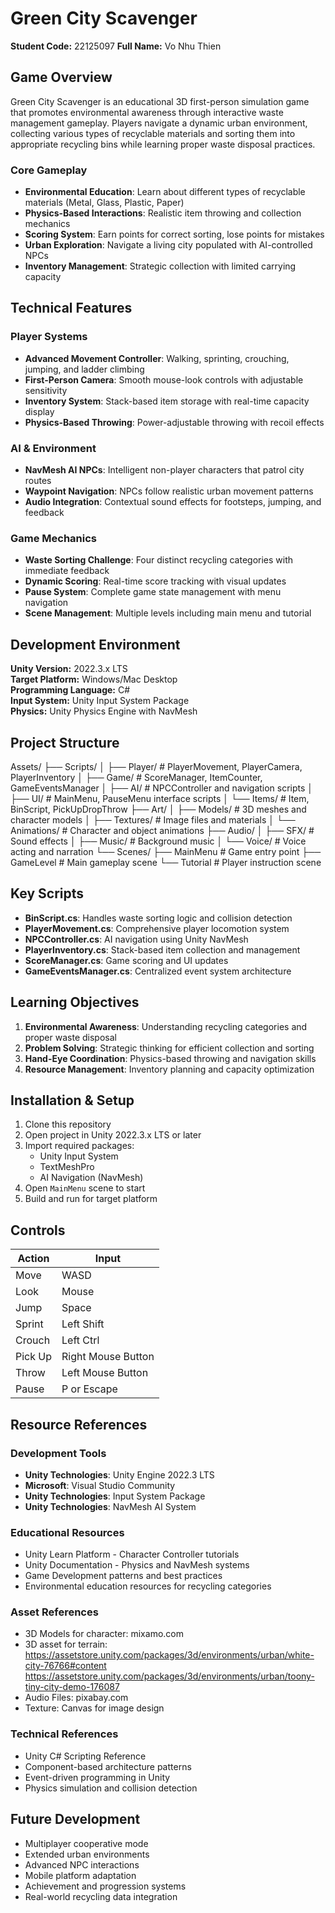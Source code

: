 # Green City Scavenger

**Student Code:** 22125097
**Full Name:** Vo Nhu Thien 


## Game Overview

Green City Scavenger is an educational 3D first-person simulation game that promotes environmental awareness through interactive waste management gameplay. Players navigate a dynamic urban environment, collecting various types of recyclable materials and sorting them into appropriate recycling bins while learning proper waste disposal practices.

### Core Gameplay
- **Environmental Education**: Learn about different types of recyclable materials (Metal, Glass, Plastic, Paper)
- **Physics-Based Interactions**: Realistic item throwing and collection mechanics
- **Scoring System**: Earn points for correct sorting, lose points for mistakes
- **Urban Exploration**: Navigate a living city populated with AI-controlled NPCs
- **Inventory Management**: Strategic collection with limited carrying capacity

## Technical Features

### Player Systems
- **Advanced Movement Controller**: Walking, sprinting, crouching, jumping, and ladder climbing
- **First-Person Camera**: Smooth mouse-look controls with adjustable sensitivity
- **Inventory System**: Stack-based item storage with real-time capacity display
- **Physics-Based Throwing**: Power-adjustable throwing with recoil effects

### AI & Environment
- **NavMesh AI NPCs**: Intelligent non-player characters that patrol city routes
- **Waypoint Navigation**: NPCs follow realistic urban movement patterns
- **Audio Integration**: Contextual sound effects for footsteps, jumping, and feedback

### Game Mechanics
- **Waste Sorting Challenge**: Four distinct recycling categories with immediate feedback
- **Dynamic Scoring**: Real-time score tracking with visual updates
- **Pause System**: Complete game state management with menu navigation
- **Scene Management**: Multiple levels including main menu and tutorial

## Development Environment

**Unity Version:** 2022.3.x LTS  
**Target Platform:** Windows/Mac Desktop  
**Programming Language:** C#  
**Input System:** Unity Input System Package  
**Physics:** Unity Physics Engine with NavMesh

## Project Structure

Assets/
├── Scripts/
│   ├── Player/          # PlayerMovement, PlayerCamera, PlayerInventory
│   ├── Game/           # ScoreManager, ItemCounter, GameEventsManager
│   ├── AI/             # NPCController and navigation scripts
│   ├── UI/             # MainMenu, PauseMenu interface scripts
│   └── Items/          # Item, BinScript, PickUpDropThrow
├── Art/
│   ├── Models/         # 3D meshes and character models
│   ├── Textures/       # Image files and materials
│   └── Animations/     # Character and object animations
├── Audio/
│   ├── SFX/           # Sound effects
│   ├── Music/         # Background music
│   └── Voice/         # Voice acting and narration
└── Scenes/
    ├── MainMenu        # Game entry point
    ├── GameLevel       # Main gameplay scene
    └── Tutorial        # Player instruction scene

## Key Scripts

- **BinScript.cs**: Handles waste sorting logic and collision detection
- **PlayerMovement.cs**: Comprehensive player locomotion system
- **NPCController.cs**: AI navigation using Unity NavMesh
- **PlayerInventory.cs**: Stack-based item collection and management
- **ScoreManager.cs**: Game scoring and UI updates
- **GameEventsManager.cs**: Centralized event system architecture

## Learning Objectives

1. **Environmental Awareness**: Understanding recycling categories and proper waste disposal
2. **Problem Solving**: Strategic thinking for efficient collection and sorting
3. **Hand-Eye Coordination**: Physics-based throwing and navigation skills
4. **Resource Management**: Inventory planning and capacity optimization

## Installation & Setup

1. Clone this repository
2. Open project in Unity 2022.3.x LTS or later
3. Import required packages:
   - Unity Input System
   - TextMeshPro
   - AI Navigation (NavMesh)
4. Open `MainMenu` scene to start
5. Build and run for target platform

## Controls

| Action | Input |
|--------|-------|
| Move | WASD |
| Look | Mouse |
| Jump | Space |
| Sprint | Left Shift |
| Crouch | Left Ctrl |
| Pick Up | Right Mouse Button |
| Throw | Left Mouse Button |
| Pause | P or Escape |

## Resource References

### Development Tools
- **Unity Technologies**: Unity Engine 2022.3 LTS
- **Microsoft**: Visual Studio Community
- **Unity Technologies**: Input System Package
- **Unity Technologies**: NavMesh AI System

### Educational Resources
- Unity Learn Platform - Character Controller tutorials
- Unity Documentation - Physics and NavMesh systems
- Game Development patterns and best practices
- Environmental education resources for recycling categories

### Asset References
- 3D Models for character: mixamo.com 
- 3D asset for terrain: https://assetstore.unity.com/packages/3d/environments/urban/white-city-76766#content
    https://assetstore.unity.com/packages/3d/environments/urban/toony-tiny-city-demo-176087
- Audio Files: pixabay.com
- Texture: Canvas for image design
### Technical References
- Unity C# Scripting Reference
- Component-based architecture patterns
- Event-driven programming in Unity
- Physics simulation and collision detection

## Future Development

- Multiplayer cooperative mode
- Extended urban environments
- Advanced NPC interactions
- Mobile platform adaptation
- Achievement and progression systems
- Real-world recycling data integration

